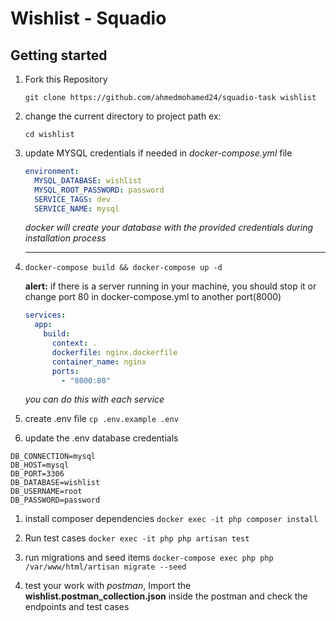 # Wishlist - Squadio

## Getting started

1. Fork this Repository

   `git clone https://github.com/ahmedmohamed24/squadio-task wishlist`

1. change the current directory to project path ex:

   `cd wishlist`

1. update MYSQL credentials if needed in _docker-compose.yml_ file

   ```yaml
   environment:
     MYSQL_DATABASE: wishlist
     MYSQL_ROOT_PASSWORD: password
     SERVICE_TAGS: dev
     SERVICE_NAME: mysql
   ```

   _docker will create your database with the provided credentials during installation process_

   ***

1. `docker-compose build && docker-compose up -d`

   **alert:** </span> if there is a server running in your machine, you should stop it or change port 80 in docker-compose.yml to another port(8000)

   ```yaml
   services:
     app:
       build:
         context: .
         dockerfile: nginx.dockerfile
         container_name: nginx
         ports:
           - "8000:80"
   ```

   _you can do this with each service_
1. create .env file `cp .env.example .env`
1. update the .env database credentials

```
DB_CONNECTION=mysql
DB_HOST=mysql
DB_PORT=3306
DB_DATABASE=wishlist
DB_USERNAME=root
DB_PASSWORD=password
```

1. install composer dependencies `docker exec -it php composer install`

1. Run test cases `docker exec -it php php artisan test`

1. run migrations and seed items `docker-compose exec php php /var/www/html/artisan migrate --seed`
1. test your work with *postman*, Import the **wishlist.postman_collection.json** inside the postman and check the endpoints and test cases
